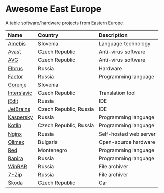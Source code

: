 # Awesome East Europe

A table software/hardware projects from Eastern Europe:


| Name                                                      | Country                  | Description              |
| :-------------------------------------------------------- | :----------------------- | :----------------------- |
| [Amebis](https://github.com/amebis)                       | Slovenia                 | Language technology      |
| [Avast](https://github.com/avast)                         | Czech Republic           | Anti-virus software      |
| [AVG](https://github.com/search?q=avg)                    | Czech Republic           | Anti-virus software      |
| [Elbrus](https://github.com/search?q=elbrus)              | Russia                   | Hardware                 |
| [Factor](https://github.com/factor)                       | Russia                   | Programming language     |
| [Gorenje](https://github.com/search?q=gorenje)            | Slovenia                 |                          |
| [Interslavic](https://github.com/scherebedov/interslavic) | Czech Republic           | Translation tool         |
| [jEdit](https://github.com/search?q=jedit)                | Russia                   | IDE                      |
| [JetBrains](https://github.com/JetBrains)                 | Czech Republic, Russia   | IDE                      |
| [Kaspersky](https://github.com/search?q=kaspersky)        | Russia                   | Programming language     |
| [Kotlin](https://github.com/kotlin)                       | Czech Republic, Russia   | Programming language     |
| [Nginx](https://github.com/nginx)                         | Russia                   | Self-hosted web server   |
| [Olimex](https://github.com/olimex)                       | Bulgaria                 | Open-source hardware     |
| [Red](https://github.com/red)                             | Montenegro               | Programming language     |
| [Rapira](https://github.com/search?q=rapira)              | Russia                   | Programming language     |
| [WinRAR](https://github.com/search?q=winrar)              | Russia                   | File archiver            |
| [7-Zip](https://github.com/search?q=7z)                   | Russia                   | File archiver            |
| [Škoda](https://github.com/search?q=skoda)                | Czech Republic           | Car                      |
